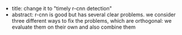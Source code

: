 - title: change it to "timely r-cnn detection"
- abstract: r-cnn is good but has several clear problems. we consider three different ways to fix the problems, which are orthogonal: we evaluate them on their own and also combine them

